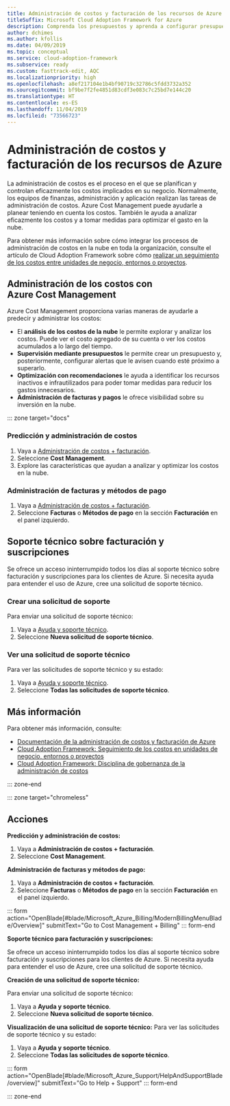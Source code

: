 ```yaml
---
title: Administración de costos y facturación de los recursos de Azure
titleSuffix: Microsoft Cloud Adoption Framework for Azure
description: Comprenda los presupuestos y aprenda a configurar presupuestos y pagos para los recursos de Azure.
author: dchimes
ms.author: kfollis
ms.date: 04/09/2019
ms.topic: conceptual
ms.service: cloud-adoption-framework
ms.subservice: ready
ms.custom: fasttrack-edit, AQC
ms.localizationpriority: high
ms.openlocfilehash: a8ef217104e1b4bf90719c32786c5fdd3732a352
ms.sourcegitcommit: bf9be7f2fe4851d83cdf3e083c7c25bd7e144c20
ms.translationtype: HT
ms.contentlocale: es-ES
ms.lasthandoff: 11/04/2019
ms.locfileid: "73566723"
---
```

# <a name="manage-costs-and-billing-for-your-azure-resources"></a>Administración de costos y facturación de los recursos de Azure

La administración de costos es el proceso en el que se planifican y controlan eficazmente los costos implicados en su negocio. Normalmente, los equipos de finanzas, administración y aplicación realizan las tareas de administración de costos. Azure Cost Management puede ayudarle a planear teniendo en cuenta los costos. También le ayuda a analizar eficazmente los costos y a tomar medidas para optimizar el gasto en la nube.

Para obtener más información sobre cómo integrar los procesos de administración de costos en la nube en toda la organización, consulte el artículo de Cloud Adoption Framework sobre cómo [realizar un seguimiento de los costos entre unidades de negocio, entornos o proyectos](../azure-best-practices/track-costs.md).

## <a name="manage-your-costs-with-azure-cost-management"></a>Administración de los costos con Azure Cost Management

Azure Cost Management proporciona varias maneras de ayudarle a predecir y administrar los costos:

- El **análisis de los costos de la nube** le permite explorar y analizar los costos. Puede ver el costo agregado de su cuenta o ver los costos acumulados a lo largo del tiempo.
- **Supervisión mediante presupuestos** le permite crear un presupuesto y, posteriormente, configurar alertas que le avisen cuando esté próximo a superarlo.
- **Optimización con recomendaciones** le ayuda a identificar los recursos inactivos e infrautilizados para poder tomar medidas para reducir los gastos innecesarios.
- **Administración de facturas y pagos** le ofrece visibilidad sobre su inversión en la nube.

::: zone target="docs"

### <a name="predict-and-manage-costs"></a>Predicción y administración de costos

1. Vaya a [Administración de costos + facturación](https://portal.azure.com/#blade/Microsoft_Azure_Billing/ModernBillingMenuBlade/Overview).
1. Seleccione **Cost Management**.
1. Explore las características que ayudan a analizar y optimizar los costos en la nube.

### <a name="manage-invoices-and-payment-methods"></a>Administración de facturas y métodos de pago

1. Vaya a [Administración de costos + facturación](https://portal.azure.com/#blade/Microsoft_Azure_Billing/ModernBillingMenuBlade/Overview).
1. Seleccione **Facturas** o **Métodos de pago** en la sección **Facturación** en el panel izquierdo.

## <a name="billing-and-subscription-support"></a>Soporte técnico sobre facturación y suscripciones

Se ofrece un acceso ininterrumpido todos los días al soporte técnico sobre facturación y suscripciones para los clientes de Azure. Si necesita ayuda para entender el uso de Azure, cree una solicitud de soporte técnico.

### <a name="create-a-support-request"></a>Crear una solicitud de soporte

Para enviar una solicitud de soporte técnico:

1. Vaya a [Ayuda y soporte técnico](https://portal.azure.com/#blade/Microsoft_Azure_Support/HelpAndSupportBlade/overview).
1. Seleccione **Nueva solicitud de soporte técnico**.

### <a name="view-a-support-request"></a>Ver una solicitud de soporte técnico

Para ver las solicitudes de soporte técnico y su estado:

1. Vaya a [Ayuda y soporte técnico](https://portal.azure.com/#blade/Microsoft_Azure_Support/HelpAndSupportBlade/overview).
1. Seleccione **Todas las solicitudes de soporte técnico**.

## <a name="learn-more"></a>Más información

Para obtener más información, consulte:

- [Documentación de la administración de costos y facturación de Azure](https://docs.microsoft.com/azure/billing)
- [Cloud Adoption Framework: Seguimiento de los costos en unidades de negocio, entornos o proyectos](../azure-best-practices/track-costs.md)
- [Cloud Adoption Framework: Disciplina de gobernanza de la administración de costos](../../govern/cost-management/index.md)

::: zone-end

::: zone target="chromeless"

## <a name="actions"></a>Acciones

**Predicción y administración de costos:**

1. Vaya a **Administración de costos + facturación**.
1. Seleccione **Cost Management**.

**Administración de facturas y métodos de pago:**

1. Vaya a **Administración de costos + facturación**.
1. Seleccione **Facturas** o **Métodos de pago** en la sección **Facturación** en el panel izquierdo.

::: form action="OpenBlade[#blade/Microsoft_Azure_Billing/ModernBillingMenuBlade/Overview]" submitText="Go to Cost Management + Billing" ::: form-end

**Soporte técnico para facturación y suscripciones:**

Se ofrece un acceso ininterrumpido todos los días al soporte técnico sobre facturación y suscripciones para los clientes de Azure. Si necesita ayuda para entender el uso de Azure, cree una solicitud de soporte técnico.

**Creación de una solicitud de soporte técnico:**

Para enviar una solicitud de soporte técnico:

1. Vaya a **Ayuda y soporte técnico**.
2. Seleccione **Nueva solicitud de soporte técnico**.

**Visualización de una solicitud de soporte técnico:** Para ver las solicitudes de soporte técnico y su estado:

1. Vaya a **Ayuda y soporte técnico**.
2. Seleccione **Todas las solicitudes de soporte técnico**.

::: form action="OpenBlade[#blade/Microsoft_Azure_Support/HelpAndSupportBlade/overview]" submitText="Go to Help + Support" ::: form-end

::: zone-end
